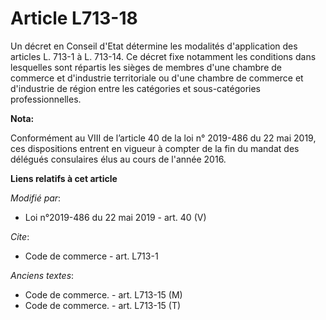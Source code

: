 # Article L713-18

Un décret en Conseil d'Etat détermine les modalités d'application des articles L. 713-1 à L. 713-14. Ce décret fixe notamment
les conditions dans lesquelles sont répartis les sièges de membres d'une chambre de commerce et d'industrie territoriale ou
d'une chambre de commerce et d'industrie de région entre les catégories et sous-catégories professionnelles.

**Nota:**

Conformément au VIII de l’article 40 de la loi n° 2019-486 du 22 mai 2019, ces dispositions entrent en vigueur à compter de
la fin du mandat des délégués consulaires élus au cours de l'année 2016.

**Liens relatifs à cet article**

_Modifié par_:

  - Loi n°2019-486 du 22 mai 2019 - art. 40 (V)

_Cite_:

  - Code de commerce - art. L713-1

_Anciens textes_:

  - Code de commerce. - art. L713-15 (M)
  - Code de commerce. - art. L713-15 (T)
